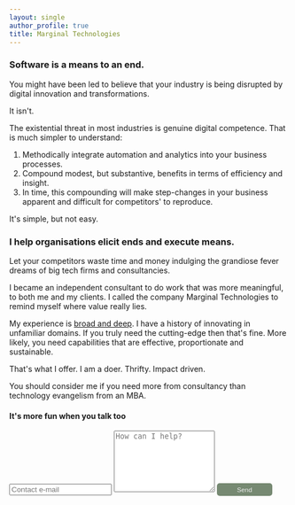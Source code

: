 ```yaml
---
layout: single
author_profile: true
title: Marginal Technologies
---
```


### Software is a means to an end.

You might have been led to believe that your industry is being disrupted
by digital innovation and transformations.

It isn't.  

The existential threat in most industries is genuine digital competence.
That is much simpler to understand:


1. Methodically integrate automation and analytics into your business processes.
2. Compound modest, but substantive, benefits in terms of efficiency and insight. 
3. In time, this compounding will make step-changes in your business 
    apparent and difficult for competitors' to reproduce.

It's simple, but not easy. 

### I help organisations elicit ends and execute means.
 
Let your competitors waste time and money indulging the grandiose 
fever dreams of big tech firms and consultancies.

I became an independent consultant to do work that was more meaningful, 
to both me and my clients. I called the company Marginal Technologies 
to remind myself where value really lies.

My experience is [broad and deep](https://www.linkedin.com/in/christopher-mcewan-850a0a62).
I have a history of innovating in unfamiliar domains. If you truly need the cutting-edge 
then that's fine. More likely, you need capabilities that are effective, proportionate and sustainable. 

That's what I offer. I am a doer. Thrifty. Impact driven.

You should consider me if you need more from consultancy than technology evangelism from an MBA. 

#### It's more fun when you talk too

<form action="https://submit-form.com/j1CmLPsN" target="_self">
   <input type="text" name="email" placeholder="Contact e-mail">
   <textarea name="message" placeholder="How can I help?" rows="7"></textarea>
   <button style="border-radius:5px;background-color:#768972;border:0px;font-size:smaller;padding:5px;color:#eeeeee;width:100px;" type="submit">Send</button>
</form>

